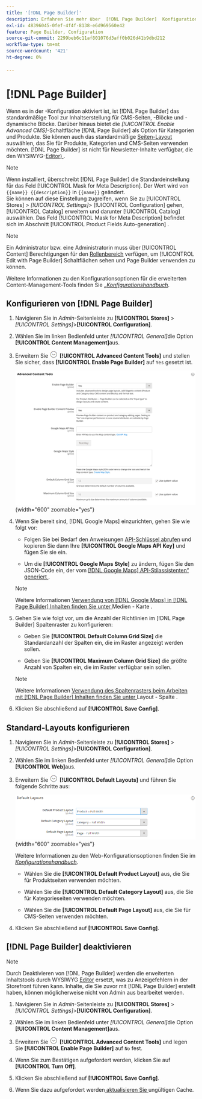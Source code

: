 ```yaml
---
title: '[!DNL Page Builder]'
description: Erfahren Sie mehr über  [!DNL Page Builder]  Konfiguration von Funktionen in der Admin Console für Adobe Commerce und Magento Open Source.
exl-id: 48396045-0fef-4f4f-8138-e6d969560e42
feature: Page Builder, Configuration
source-git-commit: 2299beb6c11af801076d3aff0b026d41b9dbd212
workflow-type: tm+mt
source-wordcount: '421'
ht-degree: 0%

---
```


# [!DNL Page Builder]

Wenn es in der -Konfiguration aktiviert ist, ist [!DNL Page Builder] das standardmäßige Tool zur Inhaltserstellung für CMS-Seiten, -Blöcke und -dynamische Blöcke. Darüber hinaus bietet die _[!UICONTROL Enable Advanced CMS]_-Schaltfläche [!DNL Page Builder] als Option für Kategorien und Produkte. Sie können auch das standardmäßige [Seiten-Layout](../content-design/page-layout.md) auswählen, das Sie für Produkte, Kategorien und CMS-Seiten verwenden möchten. [!DNL Page Builder] ist nicht für Newsletter-Inhalte verfügbar, die den WYSIWYG-[Editor) ](../content-design/editor.md).

>[!NOTE]
>
>Wenn installiert, überschreibt [!DNL Page Builder] die Standardeinstellung für das Feld [!UICONTROL Mask for Meta Description]. Der Wert wird von `{{name}} {{description}}` in `{{name}}` geändert.
><br>
>Sie können auf diese Einstellung zugreifen, wenn Sie zu [!UICONTROL Stores] > _[!UICONTROL Settings]_> [!UICONTROL Configuration] gehen, [!UICONTROL Catalog] erweitern und darunter [!UICONTROL Catalog] auswählen. Das Feld [!UICONTROL Mask for Meta Description] befindet sich im Abschnitt [!UICONTROL Product Fields Auto-generation] .

>[!NOTE]
>
>Ein Administrator bzw. eine Administratorin muss über [!UICONTROL Content] Berechtigungen für den [Rollenbereich](../systems/permissions-user-roles.md) verfügen, um [!UICONTROL Edit with Page Builder] Schaltflächen sehen und Page Builder verwenden zu können.

Weitere Informationen zu den Konfigurationsoptionen für die erweiterten Content-Management-Tools finden Sie [_„Konfigurationshandbuch_](../configuration-reference/general/content-management.md).

## Konfigurieren von [!DNL Page Builder]

1. Navigieren Sie in _Admin_-Seitenleiste zu **[!UICONTROL Stores]** > _[!UICONTROL Settings]_>**[!UICONTROL Configuration]**.

1. Wählen Sie im linken Bedienfeld unter _[!UICONTROL General]_&#x200B;die Option **[!UICONTROL Content Management]**&#x200B;aus.

1. Erweitern Sie ![Erweiterungsauswahl](../assets/icon-display-expand.png) **[!UICONTROL Advanced Content Tools]** und stellen Sie sicher, dass **[!UICONTROL Enable Page Builder]** auf `Yes` gesetzt ist.

   ![Erweiterte Inhalts-Tools](../configuration-reference/general/assets/content-management-advanced-content-tools.png){width="600" zoomable="yes"}

1. Wenn Sie bereit sind, [!DNL Google Maps] einzurichten, gehen Sie wie folgt vor:

   - Folgen Sie bei Bedarf den Anweisungen [API-Schlüssel abrufen][1] und kopieren Sie dann Ihre **[!UICONTROL Google Maps API Key]** und fügen Sie sie ein.

   - Um die **[!UICONTROL Google Maps Style]** zu ändern, fügen Sie den JSON-Code ein, der vom [[!DNL Google Maps] API-Stilassistenten“ generiert ][2].

   >[!NOTE]
   >
   >Weitere Informationen [ Verwendung von [!DNL Google Maps] in [!DNL Page Builder] Inhalten finden Sie unter ](map.md)Medien - Karte .

1. Gehen Sie wie folgt vor, um die Anzahl der Richtlinien im [!DNL Page Builder] Spaltenraster zu konfigurieren:

   - Geben Sie **[!UICONTROL Default Column Grid Size]** die Standardanzahl der Spalten ein, die im Raster angezeigt werden sollen.

   - Geben Sie **[!UICONTROL Maximum Column Grid Size]** die größte Anzahl von Spalten ein, die im Raster verfügbar sein sollen.

   >[!NOTE]
   >
   >Weitere Informationen [ Verwendung des Spaltenrasters beim Arbeiten mit [!DNL Page Builder] Inhalten finden Sie unter ](column.md)Layout - Spalte .

1. Klicken Sie abschließend auf **[!UICONTROL Save Config]**.

## Standard-Layouts konfigurieren

1. Navigieren Sie in _Admin_-Seitenleiste zu **[!UICONTROL Stores]** > _[!UICONTROL Settings]_>**[!UICONTROL Configuration]**.

1. Wählen Sie im linken Bedienfeld unter _[!UICONTROL General]_&#x200B;die Option **[!UICONTROL Web]**&#x200B;aus.

1. Erweitern Sie ![Erweiterungsauswahl](../assets/icon-display-expand.png) **[!UICONTROL Default Layouts]** und führen Sie folgende Schritte aus:

   ![Standard-Layouts](../configuration-reference/general/assets/web-default-layouts.png){width="600" zoomable="yes"}

   Weitere Informationen zu den Web-Konfigurationsoptionen finden Sie im [_Konfigurationshandbuch_](../configuration-reference/general/web.md#default-layouts).

   - Wählen Sie die **[!UICONTROL Default Product Layout]** aus, die Sie für Produktseiten verwenden möchten.

   - Wählen Sie die **[!UICONTROL Default Category Layout]** aus, die Sie für Kategorieseiten verwenden möchten.

   - Wählen Sie die **[!UICONTROL Default Page Layout]** aus, die Sie für CMS-Seiten verwenden möchten.

1. Klicken Sie abschließend auf **[!UICONTROL Save Config]**.

## [!DNL Page Builder] deaktivieren

>[!NOTE]
>
>Durch Deaktivieren von [!DNL Page Builder] werden die erweiterten Inhaltstools durch WYSIWYG [Editor](../content-design/editor.md) ersetzt, was zu Anzeigefehlern in der Storefront führen kann. Inhalte, die Sie zuvor mit [!DNL Page Builder] erstellt haben, können möglicherweise nicht von Admin aus bearbeitet werden.

1. Navigieren Sie in _Admin_-Seitenleiste zu **[!UICONTROL Stores]** > _[!UICONTROL Settings]_>**[!UICONTROL Configuration]**.

1. Wählen Sie im linken Bedienfeld unter _[!UICONTROL General]_&#x200B;die Option **[!UICONTROL Content Management]**&#x200B;aus.

1. Erweitern Sie ![Erweiterungsauswahl](../assets/icon-display-expand.png) **[!UICONTROL Advanced Content Tools]** und legen Sie **[!UICONTROL Enable Page Builder]** auf `No` fest.

1. Wenn Sie zum Bestätigen aufgefordert werden, klicken Sie auf **[!UICONTROL Turn Off]**.

1. Klicken Sie abschließend auf **[!UICONTROL Save Config]**.

1. Wenn Sie dazu aufgefordert werden[ aktualisieren Sie ](../systems/cache-management.md) ungültigen Cache.

[1]: https://developers.google.com/maps/documentation/javascript/get-api-key
[2]: https://mapstyle.withgoogle.com/
